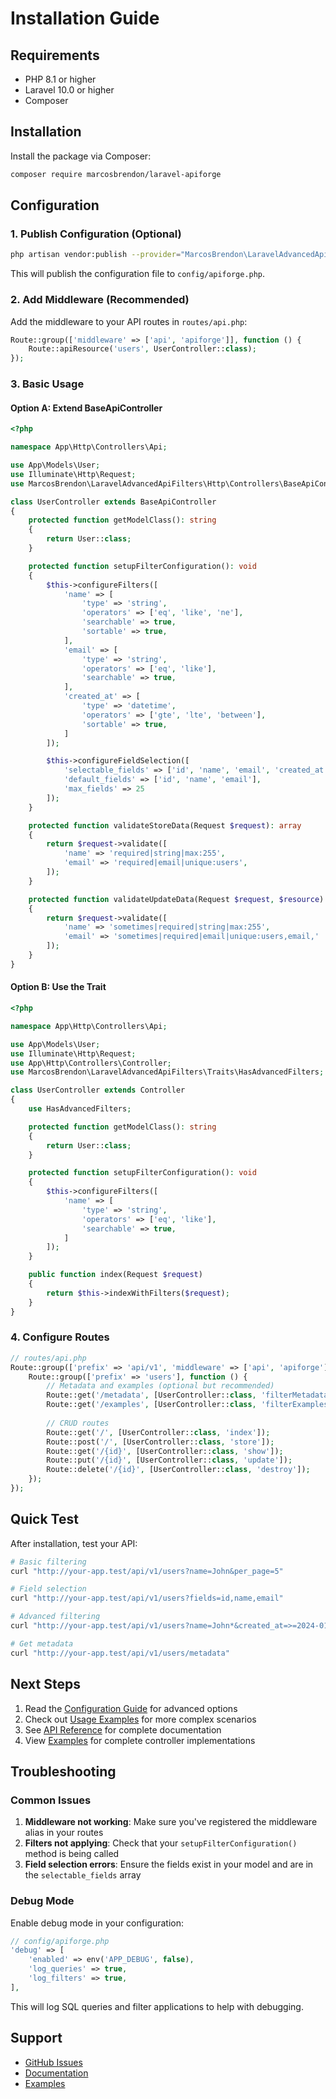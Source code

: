 # Installation Guide

## Requirements

- PHP 8.1 or higher
- Laravel 10.0 or higher
- Composer

## Installation

Install the package via Composer:

```bash
composer require marcosbrendon/laravel-apiforge
```

## Configuration

### 1. Publish Configuration (Optional)

```bash
php artisan vendor:publish --provider="MarcosBrendon\LaravelAdvancedApiFilters\LaravelAdvancedApiFiltersServiceProvider" --tag="config"
```

This will publish the configuration file to `config/apiforge.php`.

### 2. Add Middleware (Recommended)

Add the middleware to your API routes in `routes/api.php`:

```php
Route::group(['middleware' => ['api', 'apiforge']], function () {
    Route::apiResource('users', UserController::class);
});
```

### 3. Basic Usage

#### Option A: Extend BaseApiController

```php
<?php

namespace App\Http\Controllers\Api;

use App\Models\User;
use Illuminate\Http\Request;
use MarcosBrendon\LaravelAdvancedApiFilters\Http\Controllers\BaseApiController;

class UserController extends BaseApiController
{
    protected function getModelClass(): string
    {
        return User::class;
    }

    protected function setupFilterConfiguration(): void
    {
        $this->configureFilters([
            'name' => [
                'type' => 'string',
                'operators' => ['eq', 'like', 'ne'],
                'searchable' => true,
                'sortable' => true,
            ],
            'email' => [
                'type' => 'string',
                'operators' => ['eq', 'like'],
                'searchable' => true,
            ],
            'created_at' => [
                'type' => 'datetime',
                'operators' => ['gte', 'lte', 'between'],
                'sortable' => true,
            ]
        ]);

        $this->configureFieldSelection([
            'selectable_fields' => ['id', 'name', 'email', 'created_at'],
            'default_fields' => ['id', 'name', 'email'],
            'max_fields' => 25
        ]);
    }

    protected function validateStoreData(Request $request): array
    {
        return $request->validate([
            'name' => 'required|string|max:255',
            'email' => 'required|email|unique:users',
        ]);
    }

    protected function validateUpdateData(Request $request, $resource): array
    {
        return $request->validate([
            'name' => 'sometimes|required|string|max:255',
            'email' => 'sometimes|required|email|unique:users,email,' . $resource->id,
        ]);
    }
}
```

#### Option B: Use the Trait

```php
<?php

namespace App\Http\Controllers\Api;

use App\Models\User;
use Illuminate\Http\Request;
use App\Http\Controllers\Controller;
use MarcosBrendon\LaravelAdvancedApiFilters\Traits\HasAdvancedFilters;

class UserController extends Controller
{
    use HasAdvancedFilters;

    protected function getModelClass(): string
    {
        return User::class;
    }

    protected function setupFilterConfiguration(): void
    {
        $this->configureFilters([
            'name' => [
                'type' => 'string',
                'operators' => ['eq', 'like'],
                'searchable' => true,
            ]
        ]);
    }

    public function index(Request $request)
    {
        return $this->indexWithFilters($request);
    }
}
```

### 4. Configure Routes

```php
// routes/api.php
Route::group(['prefix' => 'api/v1', 'middleware' => ['api', 'apiforge']], function () {
    Route::group(['prefix' => 'users'], function () {
        // Metadata and examples (optional but recommended)
        Route::get('/metadata', [UserController::class, 'filterMetadata']);
        Route::get('/examples', [UserController::class, 'filterExamples']);
        
        // CRUD routes
        Route::get('/', [UserController::class, 'index']);
        Route::post('/', [UserController::class, 'store']);
        Route::get('/{id}', [UserController::class, 'show']);
        Route::put('/{id}', [UserController::class, 'update']);
        Route::delete('/{id}', [UserController::class, 'destroy']);
    });
});
```

## Quick Test

After installation, test your API:

```bash
# Basic filtering
curl "http://your-app.test/api/v1/users?name=John&per_page=5"

# Field selection
curl "http://your-app.test/api/v1/users?fields=id,name,email"

# Advanced filtering
curl "http://your-app.test/api/v1/users?name=John*&created_at=>=2024-01-01"

# Get metadata
curl "http://your-app.test/api/v1/users/metadata"
```

## Next Steps

1. Read the [Configuration Guide](CONFIGURATION.md) for advanced options
2. Check out [Usage Examples](USAGE.md) for more complex scenarios
3. See [API Reference](API_REFERENCE.md) for complete documentation
4. View [Examples](../examples/) for complete controller implementations

## Troubleshooting

### Common Issues

1. **Middleware not working**: Make sure you've registered the middleware alias in your routes
2. **Filters not applying**: Check that your `setupFilterConfiguration()` method is being called
3. **Field selection errors**: Ensure the fields exist in your model and are in the `selectable_fields` array

### Debug Mode

Enable debug mode in your configuration:

```php
// config/apiforge.php
'debug' => [
    'enabled' => env('APP_DEBUG', false),
    'log_queries' => true,
    'log_filters' => true,
],
```

This will log SQL queries and filter applications to help with debugging.

## Support

- [GitHub Issues](https://github.com/marcosbrendon/laravel-apiforge/issues)
- [Documentation](../README.md)
- [Examples](../examples/)